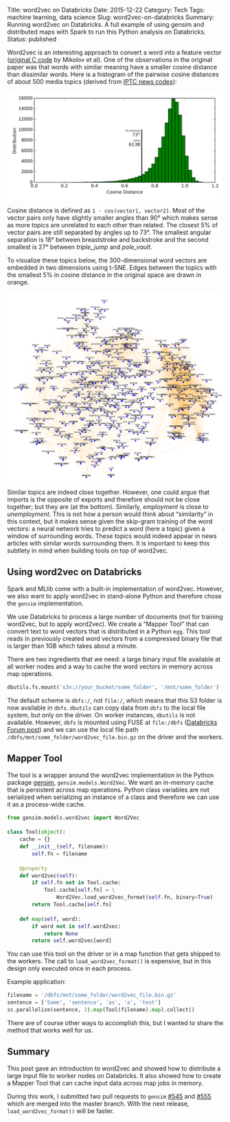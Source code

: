 Title: word2vec on Databricks
Date: 2015-12-22
Category: Tech
Tags: machine learning, data science
Slug: word2vec-on-databricks
Summary: Running word2vec on Databricks. A full example of using gensim and distributed maps with Spark to run this Python analysis on Databricks.
Status: published


Word2vec is an interesting approach to convert a word into a feature vector
([original C code](https://code.google.com/p/word2vec/) by Mikolov et al).
One of the observations in the original paper was that words with similar
meaning have a smaller cosine distance than dissimilar words. Here is a
histogram of the pairwise cosine distances of about 500 media topics
(derived from [IPTC news codes](http://cv.iptc.org/newscodes/mediatopic/)):

<img class="image-proces-crisp" src="/images/word2vec_angle.png" alt="distribution of Cosine distances of word vectors" />

Cosine distance is defined as `1 - cos(vector1, vector2)`. Most of the vector
pairs only have slightly smaller angles than 90° which makes sense as more
topics are unrelated to each other than related. The closest 5% of vector
pairs are still separated by angles up to 73°. The smallest angular separation
is 18° between breaststroke and backstroke and the second smallest
is 27° between *triple_jump* and *pole_vault*.

To visualize these topics below, the 300-dimensional word vectors are embedded
in two dimensions using t-SNE. Edges between the topics with the smallest 5% in
cosine distance in the original space are drawn in orange.

<img class="image-proces-crisp" src="/images/word2vec_tsne.png" alt="tsne of word vectors" />

Similar topics are indeed close together. However, one could argue that imports
is the opposite of exports and therefore should not be close together; but they
are (at the bottom). Similarly, *employment* is close to *unemployment*. This is
not how a person would think about “similarity” in this context, but it makes
sense given the skip-gram training of the word vectors: a neural network tries
to predict a word (here a topic) given a window of surrounding words. These
topics would indeed appear in news articles with similar words surrounding
them. It is important to keep this subtlety in mind when building tools on
top of word2vec.


## Using word2vec on Databricks

Spark and MLlib come with a built-in implementation of word2vec. However, we
also want to apply word2vec in stand-alone Python and therefore chose the
`gensim` implementation.

We use Databricks to process a large number of documents (not for training
word2vec, but to apply word2vec). We create a “Mapper Tool” that can convert
text to word vectors that is distributed in a Python `egg`. This tool reads
in previously created word vectors from a compressed binary file that is larger
than 1GB which takes about a minute.

There are two ingredients that we need: a large binary input file available at
all worker nodes and a way to cache the word vectors in memory across map
operations.

```python
dbutils.fs.mount('s3n://your_bucket/some_folder', '/mnt/some_folder')
```

The default scheme is `dbfs:/`, not `file:/`, which means that this S3 folder
is now available in `dbfs`. `dbutils` can copy data from `dbfs` to the local
file system, but only on the driver. On worker instances, `dbutils` is not
available. However, `dbfs` is mounted using FUSE at `file:/dbfs`
([Databricks Forum post](https://forums.databricks.com/answers/2966/view.html))
and we can use the local file path `/dbfs/mnt/some_folder/word2vec_file.bin.gz`
on the driver and the workers.


## Mapper Tool

The tool is a wrapper around the word2vec implementation in the Python package
[gensim](https://radimrehurek.com/gensim/models/word2vec.html),
`gensim.models.Word2Vec`. We want an in-memory cache that is persistent across
map operations. Python class variables are not serialized when serializing an
instance of a class and therefore we can use it as a process-wide cache.

```python
from gensim.models.word2vec import Word2Vec

class Tool(object):
    cache = {}
    def __init__(self, filename):
        self.fn = filename

    @property
    def word2vec(self):
        if self.fn not in Tool.cache:
            Tool.cache[self.fn] = \
                Word2Vec.load_word2vec_format(self.fn, binary=True)
        return Tool.cache[self.fn]

    def map(self, word):
        if word not in self.word2vec:
            return None
        return self.word2vec[word]
```

You can use this tool on the driver or in a map function that gets shipped to
the workers. The call to `load_word2vec_format()` is expensive, but in this
design only executed once in each process.

Example application:

```python
filename = '/dbfs/mnt/some_folder/word2vec_file.bin.gz'
sentence = ['Some', 'sentence', 'as', 'a', 'test']
sc.parallelize(sentence, 2).map(Tool(filename).map).collect()
```

There are of course other ways to accomplish this, but I wanted to share the
method that works well for us.


## Summary

This post gave an introduction to word2vec and showed how to distribute a large
input file to worker nodes on Databricks. It also showed how to create a Mapper
Tool that can cache input data across map jobs in memory.

During this work, I submitted two pull requests to `gensim`
[#545](https://github.com/piskvorky/gensim/pull/545) and
[#555](https://github.com/piskvorky/gensim/pull/555) which are merged into the
master branch. With the next release, `load_word2vec_format()` will be faster.
